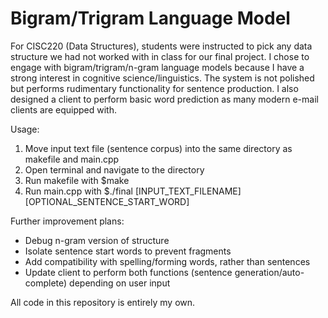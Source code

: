 # Bigram/Trigram Language Model

For CISC220 (Data Structures), students were instructed to pick any data structure we had not worked with in class for our final project. 
I chose to engage with bigram/trigram/n-gram language models because I have a strong interest in cognitive science/linguistics. 
The system is not polished but performs rudimentary functionality for sentence production. 
I also designed a client to perform basic word prediction as many modern e-mail clients are equipped with. 



Usage:
1. Move input text file (sentence corpus) into the same directory as makefile and main.cpp
2. Open terminal and navigate to the directory
3. Run makefile with $make
4. Run main.cpp with $./final [INPUT_TEXT_FILENAME] [OPTIONAL_SENTENCE_START_WORD]


Further improvement plans:
- Debug n-gram version of structure
- Isolate sentence start words to prevent fragments
- Add compatibility with spelling/forming words, rather than sentences 
- Update client to perform both functions (sentence generation/auto-complete) depending on user input






All code in this repository is entirely my own. 
